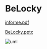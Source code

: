 # BeLocky
[informe.pdf](https://github.com/TomiauT2G/BeLocky/files/13560869/informe.BeLocky.terminado.pdf)


[BeLocky.pptx](https://github.com/TomiauT2G/BeLocky/files/13560888/BeLocky.pptx)


![uml](https://github.com/TomiauT2G/BeLocky/assets/150955257/3fdba796-adac-4255-9319-2a7f5e7dc085)
